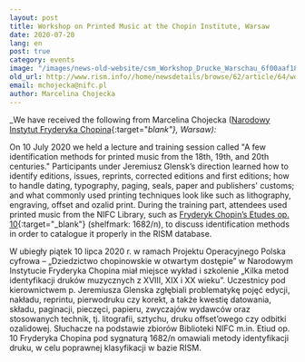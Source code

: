 ```yaml
---
layout: post
title: Workshop on Printed Music at the Chopin Institute, Warsaw
date: 2020-07-20
lang: en
post: true
category: events
image: "/images/news-old-website/csm_Workshop_Drucke_Warschau_6f00aaf187.jpg"
old_url: http://www.rism.info//home/newsdetails/browse/62/article/64/workshop-on-printed-music-at-the-chopin-institute-warsaw.html
email: mchojecka@nifc.pl
author: Marcelina Chojecka
---
```


_We have received the following from Marcelina Chojecka ([Narodowy Instytut Fryderyka Chopina](https://nifc.pl/pl){:target="_blank"}, Warsaw):_

On 10 July 2020 we held a lecture and training session called "A few identification methods for printed music from the 18th, 19th, and 20th centuries." Participants under Jeremiusz Glensk’s direction learned how to identify editions, issues, reprints, corrected editions and first editions; how to handle dating, typography, paging, seals, paper and publishers' customs; and what commonly used printing techniques look like such as lithography, engraving, offset and ozalid print. During the training part, attendees used printed music from the NIFC Library, such as [Fryderyk Chopin’s Etudes op. 10](https://opac.rism.info/search?id=1001029041&View=rism){:target="_blank"} (shelfmark: 1682/n), to discuss identification methods in order to catalogue it properly in the RISM database.

W ubiegły piątek 10 lipca 2020 r. w ramach Projektu Operacyjnego Polska cyfrowa – „Dziedzictwo chopinowskie w otwartym dostępie” w Narodowym Instytucie Fryderyka Chopina miał miejsce wykład i szkolenie „Kilka metod identyfikacji druków muzycznych z XVIII, XIX i XX wieku”. Uczestnicy pod kierownictwem p. Jeremiusza Glenska zgłębiali problematykę pojęć edycji, nakładu, reprintu, pierwodruku czy korekt, a także kwestię datowania, składu, paginacji, pieczęci, papieru, zwyczajów wydawców oraz stosowanych technik, tj. litografii, sztychu, druku offset’owego czy odbitki ozalidowej. Słuchacze na podstawie zbiorów Biblioteki NIFC m.in. Etiud op. 10 Fryderyka Chopina pod sygnaturą 1682/n omawiali metody identyfikacji druku, w celu poprawnej klasyfikacji w bazie RISM.

